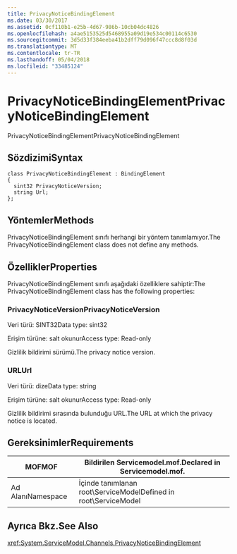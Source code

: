 ```yaml
---
title: PrivacyNoticeBindingElement
ms.date: 03/30/2017
ms.assetid: 0cf110b1-e25b-4d67-986b-10cb04dc4826
ms.openlocfilehash: a4ae5153525d5468955a09d19e534c00114c6530
ms.sourcegitcommit: 3d5d33f384eeba41b2dff79d096f47ccc8d8f03d
ms.translationtype: MT
ms.contentlocale: tr-TR
ms.lasthandoff: 05/04/2018
ms.locfileid: "33485124"
---
```

# <a name="privacynoticebindingelement"></a><span data-ttu-id="1d25b-102">PrivacyNoticeBindingElement</span><span class="sxs-lookup"><span data-stu-id="1d25b-102">PrivacyNoticeBindingElement</span></span>
<span data-ttu-id="1d25b-103">PrivacyNoticeBindingElement</span><span class="sxs-lookup"><span data-stu-id="1d25b-103">PrivacyNoticeBindingElement</span></span>  
  
## <a name="syntax"></a><span data-ttu-id="1d25b-104">Sözdizimi</span><span class="sxs-lookup"><span data-stu-id="1d25b-104">Syntax</span></span>  
  
```  
class PrivacyNoticeBindingElement : BindingElement  
{  
  sint32 PrivacyNoticeVersion;  
  string Url;  
};  
```  
  
## <a name="methods"></a><span data-ttu-id="1d25b-105">Yöntemler</span><span class="sxs-lookup"><span data-stu-id="1d25b-105">Methods</span></span>  
 <span data-ttu-id="1d25b-106">PrivacyNoticeBindingElement sınıfı herhangi bir yöntem tanımlamıyor.</span><span class="sxs-lookup"><span data-stu-id="1d25b-106">The PrivacyNoticeBindingElement class does not define any methods.</span></span>  
  
## <a name="properties"></a><span data-ttu-id="1d25b-107">Özellikler</span><span class="sxs-lookup"><span data-stu-id="1d25b-107">Properties</span></span>  
 <span data-ttu-id="1d25b-108">PrivacyNoticeBindingElement sınıfı aşağıdaki özelliklere sahiptir:</span><span class="sxs-lookup"><span data-stu-id="1d25b-108">The PrivacyNoticeBindingElement class has the following properties:</span></span>  
  
### <a name="privacynoticeversion"></a><span data-ttu-id="1d25b-109">PrivacyNoticeVersion</span><span class="sxs-lookup"><span data-stu-id="1d25b-109">PrivacyNoticeVersion</span></span>  
 <span data-ttu-id="1d25b-110">Veri türü: SINT32</span><span class="sxs-lookup"><span data-stu-id="1d25b-110">Data type: sint32</span></span>  
  
 <span data-ttu-id="1d25b-111">Erişim türüne: salt okunur</span><span class="sxs-lookup"><span data-stu-id="1d25b-111">Access type: Read-only</span></span>  
  
 <span data-ttu-id="1d25b-112">Gizlilik bildirimi sürümü.</span><span class="sxs-lookup"><span data-stu-id="1d25b-112">The privacy notice version.</span></span>  
  
### <a name="url"></a><span data-ttu-id="1d25b-113">URL</span><span class="sxs-lookup"><span data-stu-id="1d25b-113">Url</span></span>  
 <span data-ttu-id="1d25b-114">Veri türü: dize</span><span class="sxs-lookup"><span data-stu-id="1d25b-114">Data type: string</span></span>  
  
 <span data-ttu-id="1d25b-115">Erişim türüne: salt okunur</span><span class="sxs-lookup"><span data-stu-id="1d25b-115">Access type: Read-only</span></span>  
  
 <span data-ttu-id="1d25b-116">Gizlilik bildirimi sırasında bulunduğu URL.</span><span class="sxs-lookup"><span data-stu-id="1d25b-116">The URL at which the privacy notice is located.</span></span>  
  
## <a name="requirements"></a><span data-ttu-id="1d25b-117">Gereksinimler</span><span class="sxs-lookup"><span data-stu-id="1d25b-117">Requirements</span></span>  
  
|<span data-ttu-id="1d25b-118">MOF</span><span class="sxs-lookup"><span data-stu-id="1d25b-118">MOF</span></span>|<span data-ttu-id="1d25b-119">Bildirilen Servicemodel.mof.</span><span class="sxs-lookup"><span data-stu-id="1d25b-119">Declared in Servicemodel.mof.</span></span>|  
|---------|-----------------------------------|  
|<span data-ttu-id="1d25b-120">Ad Alanı</span><span class="sxs-lookup"><span data-stu-id="1d25b-120">Namespace</span></span>|<span data-ttu-id="1d25b-121">İçinde tanımlanan root\ServiceModel</span><span class="sxs-lookup"><span data-stu-id="1d25b-121">Defined in root\ServiceModel</span></span>|  
  
## <a name="see-also"></a><span data-ttu-id="1d25b-122">Ayrıca Bkz.</span><span class="sxs-lookup"><span data-stu-id="1d25b-122">See Also</span></span>  
 <xref:System.ServiceModel.Channels.PrivacyNoticeBindingElement>
